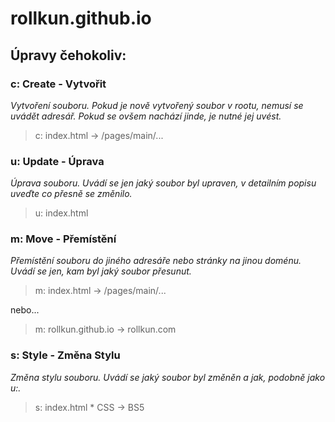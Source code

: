 # rollkun.github.io

## Úpravy čehokoliv:

### **c: Create - Vytvořit**

_Vytvoření souboru. Pokud je nově vytvořený soubor v rootu, nemusí se uvádět adresář. Pokud se ovšem nachází jinde, je nutné jej uvést._
> c: index.html -> /pages/main/...



### **u: Update - Úprava**

_Úprava souboru. Uvádí se jen jaký soubor byl upraven, v detailním popisu uveďte co přesně se změnilo._
> u: index.html



### **m: Move - Přemístění**

_Přemístění souboru do jiného adresáře nebo stránky na jinou doménu. Uvádí se jen, kam byl jaký soubor přesunut._
> m: index.html -> /pages/main/...

nebo...
> m: rollkun.github.io -> rollkun.com



### **s: Style - Změna Stylu**

_Změna stylu souboru. Uvádí se jaký soubor byl změněn a jak, podobně jako u:._
> s: index.html * CSS -> BS5
